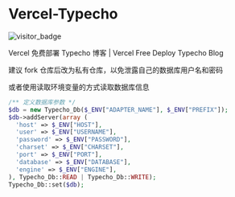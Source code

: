 # Vercel-Typecho

![visitor_badge](https://visitor_badge.deta.dev/?pageID=github.Lete114.Vercel-Typecho)

Vercel 免费部署 Typecho 博客 | Vercel Free Deploy Typecho Blog

建议 fork 仓库后改为私有仓库，以免泄露自己的数据库用户名和密码

或者使用读取环境变量的方式读取数据库信息
```php
/** 定义数据库参数 */
$db = new Typecho_Db($_ENV["ADAPTER_NAME"], $_ENV["PREFIX"]);
$db->addServer(array (
  'host' => $_ENV["HOST"],
  'user' => $_ENV["USERNAME"],
  'password' => $_ENV["PASSWORD"],
  'charset' => $_ENV["CHARSET"],
  'port' => $_ENV["PORT"],
  'database' => $_ENV["DATABASE"],
  'engine' => $_ENV["ENGINE"],
), Typecho_Db::READ | Typecho_Db::WRITE);
Typecho_Db::set($db);
```
